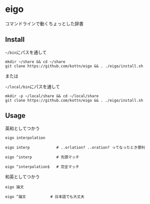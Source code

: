 # eigo
コマンドラインで動くちょっとした辞書

## Install
`~/bin`にパスを通して
```
mkdir ~/share && cd ~/share
git clone https://github.com/kottn/eigo && . ./eigo/install.sh
```

または

`~/local/bin`にパスを通して
```
mkdir -p ~/local/share && cd ~/local/share
git clone https://github.com/kottn/eigo && . ./eigo/install.sh
```

## Usage
英和としてつかう
```
eigo interpolation

eigo interp            # ..orlation? ..oration? ってなったとき便利

eigo ^interp           # 先頭マッチ

eigo ^interpolation$   # 完全マッチ
```

和英としてつかう
```
eigo 論文

eigo ^論文           # 日本語でも大丈夫
```
